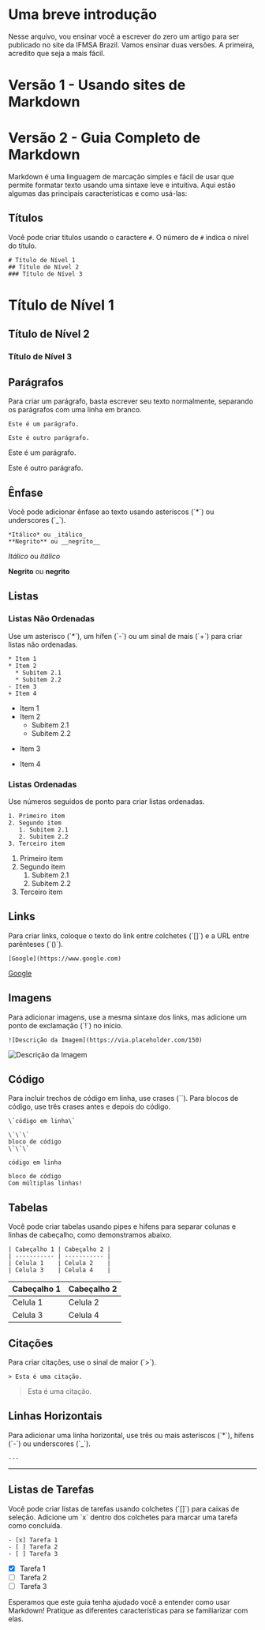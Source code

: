 # Uma breve introdução

Nesse arquivo, vou ensinar você a escrever do zero um artigo para ser publicado no site da IFMSA Brazil. Vamos ensinar duas versões. A primeira, acredito que seja a mais fácil.

# Versão 1 - Usando sites de Markdown

# Versão 2 - Guia Completo de Markdown

Markdown é uma linguagem de marcação simples e fácil de usar que permite formatar texto usando uma sintaxe leve e intuitiva. Aqui estão algumas das principais características e como usá-las:

## Títulos

Você pode criar títulos usando o caractere `#`. O número de `#` indica o nível do título.

```
# Título de Nível 1
## Título de Nível 2
### Título de Nível 3
```

# Título de Nível 1
## Título de Nível 2
### Título de Nível 3

## Parágrafos

Para criar um parágrafo, basta escrever seu texto normalmente, separando os parágrafos com uma linha em branco.

```
Este é um parágrafo.

Este é outro parágrafo.
```

Este é um parágrafo.

Este é outro parágrafo.

## Ênfase

Você pode adicionar ênfase ao texto usando asteriscos (\`*\`) ou underscores (\`_\`).

```
*Itálico* ou _itálico_
**Negrito** ou __negrito__
```

*Itálico* ou _itálico_

**Negrito** ou __negrito__

## Listas

### Listas Não Ordenadas

Use um asterisco (\`*\`), um hífen (\`-\`) ou um sinal de mais (\`+\`) para criar listas não ordenadas.

```
* Item 1
* Item 2
  * Subitem 2.1
  * Subitem 2.2
- Item 3
+ Item 4
```

* Item 1
* Item 2
  * Subitem 2.1
  * Subitem 2.2
- Item 3
+ Item 4

### Listas Ordenadas

Use números seguidos de ponto para criar listas ordenadas.

```
1. Primeiro item
2. Segundo item
   1. Subitem 2.1
   2. Subitem 2.2
3. Terceiro item
```

1. Primeiro item
2. Segundo item
   1. Subitem 2.1
   2. Subitem 2.2
3. Terceiro item

## Links

Para criar links, coloque o texto do link entre colchetes (\`[]\`) e a URL entre parênteses (\`()\`).

```
[Google](https://www.google.com)
```

[Google](https://www.google.com)

## Imagens

Para adicionar imagens, use a mesma sintaxe dos links, mas adicione um ponto de exclamação (\`!\`) no início.

```
![Descrição da Imagem](https://via.placeholder.com/150)
```

![Descrição da Imagem](https://via.placeholder.com/150)

## Código

Para incluir trechos de código em linha, use crases (\`\`). Para blocos de código, use três crases antes e depois do código.

```
\`código em linha\`

\`\`\`
bloco de código
\`\`\`
```

`código em linha`

```
bloco de código
Com múltiplas linhas!
```

## Tabelas

Você pode criar tabelas usando pipes e hifens para separar colunas e linhas de cabeçalho, como demonstramos abaixo.

```
| Cabeçalho 1 | Cabeçalho 2 |
| ----------- | ----------- |
| Celula 1    | Celula 2    |
| Celula 3    | Celula 4    |
```

| Cabeçalho 1 | Cabeçalho 2 |
| ----------- | ----------- |
| Celula 1    | Celula 2    |
| Celula 3    | Celula 4    |

## Citações

Para criar citações, use o sinal de maior (\`>\`).

```
> Esta é uma citação.
```

> Esta é uma citação.

## Linhas Horizontais

Para adicionar uma linha horizontal, use três ou mais asteriscos (\`*\`), hifens (\`-\`) ou underscores (\`_\`).

```
---
```

---

## Listas de Tarefas

Você pode criar listas de tarefas usando colchetes (\`[]\`) para caixas de seleção. Adicione um \`x\` dentro dos colchetes para marcar uma tarefa como concluída.

```
- [x] Tarefa 1
- [ ] Tarefa 2
- [ ] Tarefa 3
```

- [x] Tarefa 1
- [ ] Tarefa 2
- [ ] Tarefa 3

Esperamos que este guia tenha ajudado você a entender como usar Markdown! Pratique as diferentes características para se familiarizar com elas.
